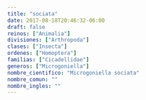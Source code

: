```yaml
---
title: "sociata"
date: 2017-08-18T20:46:32-06:00
draft: false
reinos: ["Animalia"]
divisiones: ["Arthropoda"]
clases: ["Insecta"]
ordenes: ["Homoptera"]
familias: ["Cicadellidae"]
generos: ["Microgoniella"]
nombre_cientifico: "Microgoniella sociata"
nombre_comun: ""
nombre_ingles: ""
---
```

